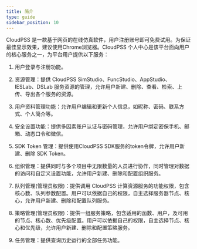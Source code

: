 ```yaml
---
title: 简介
type: guide
sidebar_position: 10
---
```


CloudPSS 是一款基于网页的在线仿真软件，用户注册账号即可免费试用。为保证最佳显示效果，建议使用Chrome浏览器。CloudPSS 个人中心是该平台面向用户的核心服务之一，为平台用户提供以下服务：

1. 用户登录与注册功能。
   
2. 资源管理：提供 CloudPSS SimStudio、FuncStudio、AppStudio、IESLab、DSLab 服务资源的管理，允许用户新建、删除、查看、检索、上传、导出各个服务的资源。

3. 用户资料管理功能：允许用户编辑和更新个人信息，如昵称、密码、联系方式、个人简介等。

4. 安全设置功能：提供多因素账户认证与密码管理，允许用户绑定密保手机、邮箱、动态口令和微信。

5. SDK Token 管理：提供使用CloudPSS SDK服务的token令牌，允许用户新建、删除 SDK Token。
   
6. 组织管理：提供同时与多个项目中无限数量的人员进行协作，同时管理对数据的访问和自定义设置功能，允许用户新建、删除和配置组织服务。
  
7. 队列管理(管理员权限)：提供调用 CloudPSS 计算资源服务的功能权限，包含核心数、队列参数配置。用户可以依据自己的权限，自主选择服务器节点、核心，允许用户新建、删除和配置队列服务。

8. 策略管理(管理员权限)：提供一组服务策略，包含适用的函数、用户，及可用的节点、核心数、优先级配置。用户可以依据自己的权限，自主选择节点、核心和优先级，允许用户新建、删除和配置策略服务。
   
9. 任务管理：提供查询历史运行的全部任务功能。






